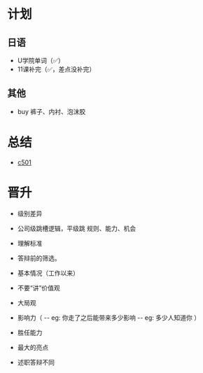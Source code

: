 # 计划
## 日语
- U学院单词（✅）
- 11课补完（✅，差点没补完）
## 其他
- buy 裤子、内衬、泡沫胶
# 总结
- [c501](../../..//learning/code/leetCode/day/c501-easy-treeZongShu.js)
# 晋升
- 级别差异
- 公司级跳槽逻辑，平级跳
规则、能力、机会
- 理解标准
- 答辩前的筛选。

- 基本情况（工作以来）
- 不要“讲”价值观
- 大局观
- 影响力（
-- eg: 你走了之后能带来多少影响
-- eg: 多少人知道你
）
- 胜任能力

- 最大的亮点

- 述职答辩不同
